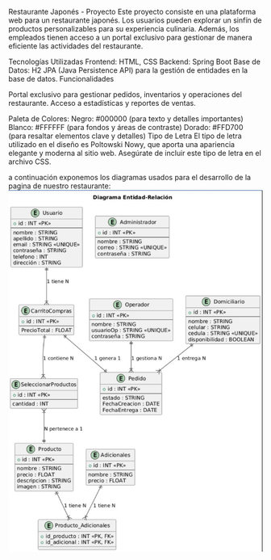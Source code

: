 Restaurante Japonés - Proyecto
Este proyecto consiste en una plataforma web para un restaurante japonés. Los usuarios pueden explorar un sinfín de productos personalizables para su experiencia culinaria. Además, los empleados tienen acceso a un portal exclusivo para gestionar de manera eficiente las actividades del restaurante.

Tecnologías Utilizadas
Frontend: HTML, CSS
Backend: Spring Boot
Base de Datos: H2
JPA (Java Persistence API) para la gestión de entidades en la base de datos.
Funcionalidades


Portal exclusivo para gestionar pedidos, inventarios y operaciones del restaurante.
Acceso a estadísticas y reportes de ventas.

Paleta de Colores:
Negro: #000000 (para texto y detalles importantes)
Blanco: #FFFFFF (para fondos y áreas de contraste)
Dorado: #FFD700 (para resaltar elementos clave y detalles)
Tipo de Letra
El tipo de letra utilizado en el diseño es Poltowski Nowy, que aporta una apariencia elegante y moderna al sitio web. Asegúrate de incluir este tipo de letra en el archivo CSS.

a continuación exponemos los diagramas usados para el desarrollo de la pagina de nuestro restaurante:
![Diagrama](Images/diagramaEntidad.jpeg)



